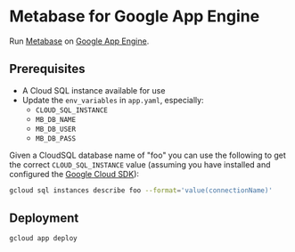 # Metabase for Google App Engine

Run [Metabase](https://www.metabase.com/) on [Google App Engine](https://cloud.google.com/appengine/).

## Prerequisites
* A Cloud SQL instance available for use
* Update the `env_variables` in `app.yaml`, especially:
  * `CLOUD_SQL_INSTANCE`
  * `MB_DB_NAME`
  * `MB_DB_USER`
  * `MB_DB_PASS`

Given a CloudSQL database name of "foo" you can use the following to get the correct `CLOUD_SQL_INSTANCE` value (assuming you have installed and configured the [Google Cloud SDK](https://cloud.google.com/sdk/)):

```bash
gcloud sql instances describe foo --format='value(connectionName)'
```

## Deployment

```bash
gcloud app deploy
```